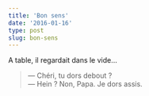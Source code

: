 ```yaml
---
title: 'Bon sens'
date: '2016-01-16'
type: post
slug: bon-sens
---
```


A table, il regardait dans le vide…

> — Chéri, tu dors debout ?  
> — Hein ? Non, Papa. Je dors assis.
